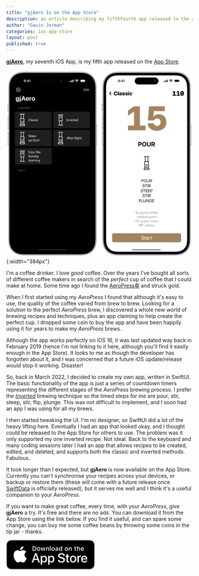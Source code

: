 ```yaml
---
title: "gjAero Is on the App Store"
description: an article describing my fifthfourth app released to the app store
author: "Gavin Jerman"
categories: ios app store
layout: post
published: true
---
```


[**gjAero**](/gjAero), my seventh iOS App, is my fifth app released on the [App Store](https://apps.apple.com/app/gjaero/id6444918004?platform=iphone).  

![gjAero screenshots](/images/2023-09-15-gjaero-released-to-the-app-store-1.png){:width="384px"}


I'm a coffee drinker. I love _good_ coffee. Over the years I've bought all sorts of different coffee makers in search of the _perfect_ cup of coffee that I could make at home. Some time ago I found the [AeroPress©](https://aeropress.com) and struck gold. 

When I first started using my _AeroPress_ I found that although it's easy to use, the quality of the coffee varied from brew to brew. Looking for a solution to the perfect _AeroPress_ brew, I discovered a whole new world of brewing recipes and techniques, plus an app claiming to help create the perfect cup. I dropped some coin to buy the app and have been happily using it for years to make my _AeroPress_ brews.

Although the app works perfectly on iOS 16, it was last updated way back in February 2019 (hence I'm not linking to it here, although you'll find it easily enough in the App Store). It looks to me as though the developer has forgotten about it, and I was concerned that a future iOS update/release would stop it working. Disaster!

So, back in March 2022, I decided to create my own app, written in SwiftUI. The basic functionality of the app is just a series of countdown timers representing the different stages of the _AeroPress_ brewing process. I prefer the [_Inverted_](https://en.wikipedia.org/wiki/AeroPress) brewing technique so the timed steps for me are pour, stir, steep, stir, flip, plunge. This was not difficult to implement, and I soon had an app I was using for all my brews.

I then started tweaking the UI. I'm no designer, so SwiftUI did a lot of the heavy lifting here. Eventually I had an app that looked okay, and I thought could be released to the App Store for others to use. The problem was it only supported my one inverted recipe. Not ideal. Back to the keyboard and many coding sessions later I had an app that allows recipes to be created, edited, and deleted, and supports both the classic and inverted methods. Fabulous.

It took longer than I expected, but **gjAero** is now available on the App Store. Currently you can't synchronise your recipes across your devices, or backup or restore them (these will come with a future release once [SwiftData](https://developer.apple.com/xcode/swiftdata/) is officially released), but it serves me well and I think it's a useful companion to your _AeroPress_.

If you want to make great coffee, every time, with your _AeroPress_, give **gjAero** a try. It's free and there are no ads. You can download it from the App Store using the link below. If you find it useful, and can spare some change, you can buy me some coffee beans by throwing some coins in the tip jar - thanks.

[![download](/images/Download_on_the_App_Store_Badge_US-UK_RGB_blk_092917.svg)](https://apps.apple.com/app/gjaero/id6444918004?platform=iphone)
